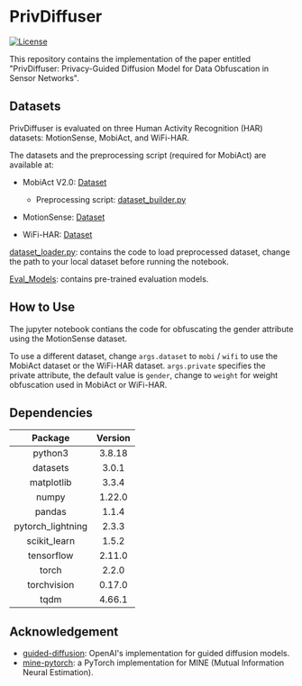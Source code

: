 # PrivDiffuser
[![License](https://img.shields.io/badge/license-MIT-green.svg?style=flat)](https://github.com/sustainable-computing/PrivDiffuser/blob/main/LICENSE)

This repository contains the implementation of the paper entitled "PrivDiffuser: Privacy-Guided Diffusion Model for Data Obfuscation in Sensor Networks".


## Datasets
PrivDiffuser is evaluated on three Human Activity Recognition (HAR) datasets: MotionSense, MobiAct, and WiFi-HAR. 

The datasets and the preprocessing script (required for MobiAct) are available at:

- MobiAct V2.0: [Dataset](https://bmi.hmu.gr/the-mobifall-and-mobiact-datasets-2)
    - Preprocessing script: [dataset_builder.py](https://github.com/sustainable-computing/ObscureNet/blob/master/Dataset%26Models/MobiAct%20Dataset/dataset_builder.py)

- MotionSense: [Dataset](https://github.com/mmalekzadeh/motion-sense/tree/master/data)

- WiFi-HAR: [Dataset](https://data.mendeley.com/datasets/v38wjmz6f6/1)


[dataset_loader.py](https://github.com/sustainable-computing/PrivDiffuser/blob/main/dataset_loader.py): contains the code to load preprocessed dataset, change the path to your local dataset before running the notebook.

[Eval_Models](https://github.com/sustainable-computing/PrivDiffuser/tree/main/Eval_Models): contains pre-trained evaluation models.


## How to Use
The jupyter notebook contians the code for obfuscating the gender attribute using the MotionSense dataset.

To use a different dataset, change `args.dataset` to `mobi` / `wifi` to use the MobiAct dataset or the WiFi-HAR dataset. `args.private` specifies the private attribute, the default value is `gender`, change to `weight` for weight obfuscation used in MobiAct or WiFi-HAR.


## Dependencies
| Package           | Version       |
| :----------------:|:-------------:| 
| python3           | 3.8.18        |
| datasets          | 3.0.1         |
| matplotlib        | 3.3.4         |
| numpy             | 1.22.0        |
| pandas            | 1.1.4         |
| pytorch_lightning | 2.3.3         |
| scikit_learn      | 1.5.2         |
| tensorflow        | 2.11.0        |
| torch             | 2.2.0         |
| torchvision       | 0.17.0        |
| tqdm              | 4.66.1        |


## Acknowledgement
- [guided-diffusion](https://github.com/openai/guided-diffusion): OpenAI's implementation for guided diffusion models.
- [mine-pytorch](https://github.com/gtegner/mine-pytorch): a PyTorch implementation for MINE (Mutual Information Neural Estimation).
